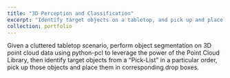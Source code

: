 ```yaml
---
title: "3D Perception and Classification"
excerpt: "Identify target objects on a tabletop, and pick up and place them in corresponding drop boxes using PR2.<br/><img src='/images/portfolio/pr2-perception/search-return/pick_list_3_result.jpg'>"
collection: portfolio
---
```


Given a cluttered tabletop scenario, perform object segmentation on 3D point cloud data using python-pcl to leverage the power of the Point Cloud Library, then identify target objects from a “Pick-List” in a particular order, pick up those objects and place them in corresponding drop boxes.